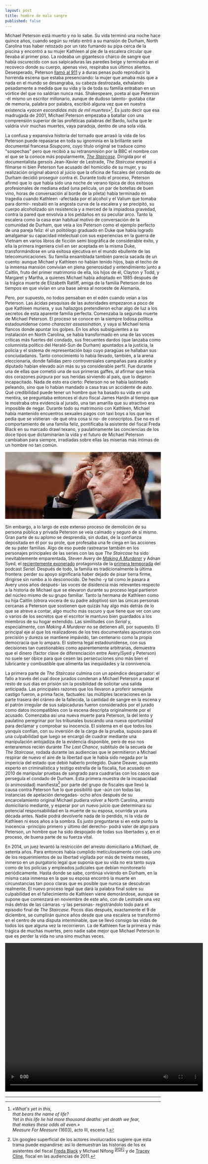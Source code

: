 ```yaml
---
layout: post
title: hombre de mala sangre
published: false
---
```


Michael Peterson está muerto y no lo sabe. Su vida terminó una noche hace quince años, cuando según su relato entró a su mansión de Durham, North Carolina tras haber retozado por un rato fumando su pipa cerca de la piscina y encontró a su mujer Kathleen al pie de la escalera circular que llevaba al primer piso. La rodeaba un gigantesco charco de sangre que había oscurecido con sus salpicaduras las paredes beige y terminaba en el recoveco donde su cuerpo, apenas vivo, respiraba sus últimos alientos. Desesperado, Peterson [llamó al 911](http://nbcnews.com/video/dateline/52061596#52061596) y a duras penas pudo reproducir la horrenda escena que estaba presenciando: la mujer que amaba más que a nada en el mundo se desangraba, su cabeza destrozada, exhalando pesadamente a medida que su vida y la de toda su familia entraban en un vórtice del que no saldrían nunca más. Shakespeare, poeta al que Peterson -él mismo un escritor millonario, aunque de dudoso talento- gustaba citar de memoria, palabra por palabra, escribió alguna vez que en nuestra existencia *«yacen escondidas más de mil muertes»*[^fn-n1]. Es justo decir que esa madrugada de 2001, Michael Peterson empezaba a batallar con una comprensión superior de las proféticas palabras del Bardo, lucha que le valdría vivir muchas muertes, vaya paradoja, dentro de una sola vida.

La confusa y expansiva historia del tornado que arrasó la vida de los Peterson puede repasarse en toda su ignominia en la brillante serie documental francesa *Soupçons*, cuyo título original se traduce como "sospechas" pero que recibió a su retransmisión por la BBC el nombre con el que se la conoce más popularmente, [*The Staircase*](http://pastebin.com/raw/8K9fADUm). Dirigida por el documentalista gersois Jean-Xavier de Lestrade, *The Staircase* empezó a filmarse ni bien Peterson fue acusado del homicidio de su mujer, y su realización original abarcó al juicio que la oficina de fiscales del condado de Durham decidió proseguir contra él. Durante todo el proceso, Peterson afirmó que lo que había sido una noche de verano típica de dos exitosos profesionales de mediana edad (una película, un par de botellas de buen vino, horas de conversación al borde de la pileta) había terminado en tragedia cuando Kathleen -afectada por el alcohol y el Valium que tomaba para dormir- resbaló en la angosta curva de la escalera y se precipitó, su cuerpo alcoholizado sin resistencia y a merced de la impiadosa gravedad, contra la pared que envolvía a los peldaños en su peculiar arco. Tanto la escalera como la casa eran habitual motivo de conversación de la comunidad de Durham, que veía a los Peterson como el ejemplo perfecto de una pareja feliz: él un politólogo graduado en Duke que había logrado amalgamar su capacidad intelectual con sus experiencias en la guerra de Vietnam en varios libros de ficción semi biográfica de considerable éxito, y ella la primera ingeniera civil en ser aceptada en la misma Duke, transformándose en una exitosa ejecutiva en el mundo ebullente de las telecomunicaciones. Su familia ensamblada también parecía sacada de un cuento: aunque Michael y Kathleen no habían tenido hijos, bajo el techo de la inmensa mansión convivían en plena generosidad y entendimiento junto a Caitlin, fruto del primer matrimonio de ella, los hijos de él, Clayton y Todd, y Margaret y Martha, a quienes Michael había adoptado en 1985 después de la trágica muerte de Elizabeth Ratliff, amiga de la familia Peterson de los tiempos en que vivían en una base aérea al noroeste de Alemania.

Pero, por supuesto, no todos pensaban en el edén cuando veían a los Peterson. Las ácidas pesquisas de las autoridades empezaron a poco de que Kathleen muriera, y sus hallazgos pretendieron echar algo de luz a los secretos de esta aparente familia perfecta. Comenzaba la segunda muerte de Michael Peterson. El proceso se conoce en la siempre lodosa política estadounidense como *character assassination*, y vaya si Michael tenía flancos donde apuntar los golpes. En los años subsiguientes a su instalación en North Carolina, se había transformado en una de las voces críticas más fuertes del condado, sus frecuentes dardos (que lanzaba como columnista político del Herald-Sun de Durham) apuntados a la justicia, la policía y el sistema de representación bajo cuyo paragüas se hallaban sus conciudadanos. Tanto conocimiento lo había llevado, también, a la arena eleccionaria, donde fallidas pero controversiales campañas para alcalde y diputado habían elevado aún más su ya considerable perfil. Fue durante una de ellas que cometió una de sus primeras gaffes, al afirmar que tenía dos corazones púrpura por sus heridas sirviendo al país, que lo dejaron incapacitado. Nada de esto era cierto: Peterson no se había lastimado peleando, sino que lo habían mandado a casa tras un accidente de auto. Qué credibilidad puede tener un hombre que ha basado su vida en una mentira, se preguntaba entonces el duro fiscal James Hardin al tiempo que le mostraba otra evidencia al jurado, una tan amarilla que su atractivo era imposible de negar. Durante todo su matrimonio con Kathleen, Michael había mantenido encuentros sexuales pagos con taxi boys a los que les pedía que se vistieran -de qué otra cosa si no- de conscriptos. Ese no es el comportamiento de una familia feliz, pontificaba la asistente del fiscal Freda Black en su marcado drawl texano, y paulatinamente las conciencias de los doce tipos que dictaminarían la vida y el futuro de Michael Peterson cambiaban para siempre, irradiadas sobre ellas las miserias más íntimas de un hombre no tan común.

![alt text](https://raw.githubusercontent.com/irigoin/irigoin.github.io/master/images/peterson.jpg "«Every man is odd»")

Sin embargo, a lo largo de este extenso proceso de demolición de su persona pública y privada Peterson se veía calmado y seguro de sí mismo. Gran parte de su aplomo se desprendía, sin dudas, de la confianza depositada en él por su prole, que profesaba una fe ciega en las acciones de su pater familias. Algo de eso puede rastrearse también en los personajes principales de las series con las que *The Staircase* ha sido inevitablemente emparentada, Steven Avery de [*Making A Murderer*](http://netflix.com/title/80000770) y Adnan Syed, el [recientemente exonerado](http://serialpodcast.org/posts/2016/07/judge-orders-new-trial-for-adnan-syed) protagonista de la [primera temporada](http://serialpodcast.org/season-one) del podcast *Serial*. Después de todo, la familia es tradicionalmente la última frontera: perder su apoyo significaría haber dejado de pisar tierra firme, dirigirse sin rumbo a lo desconocido. De hecho -y tal como le pasara a Avery unos años después- las voces de disidencia más relevantes respecto a la historia de Michael que se elevaron durante su proceso legal partieron del núcleo mismo de su grupo familiar. Tanto la hermana de Kathleen como su hija Caitlin (otrora vocera de su padre adoptivo) son las únicas personas cercanas a Peterson que sostienen que quizás hay algo más detrás de lo que se atreve a contar, algo mucho más oscuro y que tiene que ver con uno o varios de los secretos que el escritor le mantuvo bien guardados a los miembros de su hogar extendido. Las similitudes con *Serial* y, especialmente, con *Making A Murderer* no se detienen allí, por supuesto. El principal eje al que los realizadores de los tres documentales apuntaron con precisión y dureza se mantiene impávido, tan centenario como la propia democracia que lo ampara. El sistema legal estadounidense, con sus decisiones tan cuestionables como aparentemente arbitrarias, demuestra que el dinero (factor clave de diferenciación entre Avery/Syed y Peterson) no suele ser óbice para que cesen las persecuciones sino más bien el lubricante y combustible que alimenta las inequidades y la connivencia.

La primera parte de *The Staircase* culmina con un apéndice desgarrador: el fallo a través del cual doce jurados condenan a Michael Peterson a pasar el resto de sus días en prisión sin la posibilidad de solicitar una salida anticipada. Las principales razones que los llevaron a proferir semejante castigo fueron, a prima facie, factuales: las múltiples laceraciones en la parte trasera del cráneo de la fallecida, la cantidad de sangre en la escena y el patrón irregular de sus salpicaduras fueron considerados por el jurado como datos incompatibles con la escena descripta originalmente por el acusado. Comenzaba así una nueva muerte para Peterson, la del lento y paulatino peregrinar por los tribunales buscando una nueva oportunidad para declamar y comprobar su inocencia. El sistema en el que todos los yanquis confían, con su inversión de la carga de la prueba, supuso para él una culpabilidad que luego se encargó de cuadrar mediante una manipulación antojadiza de la evidencia disponible, pero de eso nos enteraremos recién durante *The Last Chance*, subtítulo de la secuela de *The Staircase*, rodada durante las audiencias que le permitieron a Michael respirar de nuevo el aire de la libertad que le había sido negada por la impericia del estado que debió haberlo protegido. Duane Deaver, supuesto experto en criminalística y testigo estrella de la fiscalía, fue acusado en 2010 de manipular pruebas de sangrado para cuadrarlas con los casos que perseguía el condado de Durham. Esta primera muestra de la incapacidad (o animosidad) manifiesta[^fn-n2] por parte del grupo de fiscales que llevó la causa contra Peterson fue lo que posibilitó que -aún con todas las instancias de apelación denegadas- ocho años después de su encarcelamiento original Michael pudiera volver a North Carolina, arresto domiciliario mediante, y esperar por un nuevo juicio que determinara su potencial responsabilidad en la muerte de su esposa, ocurrida ya una década antes. Nadie podrá devolverle nada de lo perdido, ni la vida de Kathleen ni esos años a la sombra. Es justo preguntarse si en este punto la inocencia -principio primero y último del derecho- podrá valer de algo para Peterson, un hombre que ha sido despojado de todas sus libertades y, en el proceso, de buena parte de su fuerza vital.


En 2014, un juez levantó la restricción del arresto domiciliario a Michael, de setenta años. Para entonces había cumplido meticulosamente con cada uno de los requerimientos de su libertad vigilada por más de treinta meses, inmerso en un purgatorio legal que suponía que su vida no era tanto suya como de los policías y empleados judiciales que debían monitorearlo periódicamente. Hasta donde se sabe, continúa viviendo en Durham, en la misma casa inmensa en la que su esposa encontró la muerte en circunstancias tan poco claras que es posible que nunca se descubran realmente. El nuevo proceso legal que dará la palabra final sobre su culpabilidad en el fallecimiento de Kathleen viene demorándose, aunque se supone que comenzará en noviembre de este año, con de Lestrade una vez más detrás de las cámaras -y las personas- registrándolo todo para el episodio final de *The Staircase*. Pocos días después, exactamente el 9 de diciembre, se cumplirán quince años desde que una escalera se transformó en el centro de una disputa interminable, que se llevó consigo las vidas de todos los que alguna vez la recorrieron. La de Kathleen fue la primera y más trágica de muchas muertes, pero nadie sabe mejor que Michael Peterson lo que es perder la vida no una sino muchas veces.

<center><video width="640" height="480" style="border:none" controls>
    <source src="http://f.cl.ly/items/1v1E2c3J28093o3c3l2s/himself.mp4" type="video/mp4">
</video></center>

---

[^fn-n1]:*«What's yet in this,  
that bears the name of life?  
Yet in this life
lie hid more thousand deaths: yet death we fear,  
that makes these odds all even.»*  
*Measure For Measure* (1603), acto III, escena 1.
[^fn-n2]: Un googleo superficial de los actores involucrados sugiere que esta trama puede expandirse: así lo demuestran las historias de los ex asistentes del fiscal [Freda Black](http://donnagore.com/2015/07/15/closing-arguments-and-the-downfall-of-a-prosecutor) y Michael Nifong <sup>[[PDF]](http://www.ncbar.gov/Nifong%20Findings.pdf)</sup> y de [Tracey Cline](http://newsobserver.com/news/local/counties/durham-county/article23179362.html), fiscal en las audiencias de 2011.